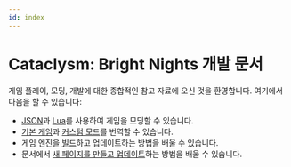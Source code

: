 ```yaml
---
id: index
---
```


# Cataclysm: Bright Nights 개발 문서

게임 플레이, 모딩, 개발에 대한 종합적인 참고 자료에 오신 것을 환영합니다. 여기에서 다음을 할 수 있습니다:

- [JSON](mod/json/tutorial/modding)과 [Lua](mod/lua/tutorial/modding)를 사용하여 게임을 모딩할 수 있습니다.
- [기본 게임](i18n/tutorial/transifex)과 [커스텀 모드](i18n/guides/mods)를 번역할 수 있습니다.
- 게임 엔진을 [빌드](dev/guides/building/cmake)하고 업데이트하는 방법을 배울 수 있습니다.
- 문서에서 [새 페이지를 만들고 업데이트](contribute/docs)하는 방법을 배울 수 있습니다.
